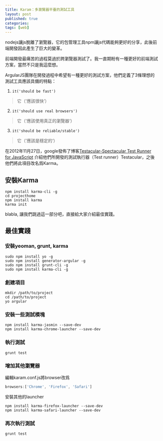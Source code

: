 ```yaml
---
title: Karam：多瀏覽器平臺的測試工具
layout: post
published: true
categories: 
tags: [web]
---
```


nodejs讓js脫離了瀏覽器，它的包管理工具npm讓js代碼能夠更好的分享，此後前端開發因此產生了巨大的變革。

前端開發最痛苦的過程莫過於跨瀏覽器測試了。我一直期盼有一種更好的前端測試方案，當然不只是我這麼想。

ArgularJS團隊在開發過程中希望有一種更好的測試方案，他們定義了3條理想的測試工具應該具備的特點：

1. `it('should be fast')`

> 它（‘應該很快’）

2. `it('should use real browsers')`

> 它（‘應該使用真正的瀏覽器‘）

3. `it('should be reliable/stable')`

> 它（’應該是穩定的‘）

在2012年11月27日，google發佈了博客[Testacular-Spectacular Test Runner for JavaScript](http://googletesting.blogspot.com/2012/11/testacular-spectacular-test-runner-for.html)
介紹他們所開發的測試執行器（Test runner）Testacular，之後他們將此項目改名爲Karma。

## 安裝Karma

```
npm install karma-cli -g
cd projecthome
npm install karma
karma init
```

blabla, 讓我們跳過這一部分吧，直接給大家介紹最佳實踐。

## 最佳實踐

### 安裝yeoman, grunt, karma

```
sudo npm install yo -g
sudo npm install generator-argular -g
sudo npm install grunt-cli -g
sudo npm install karma-cli -g
```

### 創建項目

```
mkdir /path/to/project
cd /path/to/project
yo argular
```

### 安裝一些測試模塊

```
npm install karma-jasmin --save-dev
npm install karma-chrome-launcher --save-dev
```

### 執行測試
```
grunt test
```

### 增加其他瀏覽器

編輯karam.conf.js將browser改爲
```js
browsers:['Chrome', 'Firefox', 'Safari']
```

安裝其他的launcher

```
npm install karma-firefox-launcher --save-dev
npm install karma-safari-launcher --save-dev
```

### 再次執行測試

```
grunt test
```
